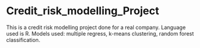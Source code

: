 # Credit_risk_modelling_Project
 This is a credit risk modelling project done for a real company. Language used is R. Models used: multiple regress, k-means clustering, random forest classification. 
